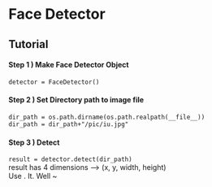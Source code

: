 # Face Detector
## Tutorial
#### Step 1 ) Make Face Detector Object
``detector = FaceDetector()``
#### Step 2 ) Set Directory path to image file
``dir_path = os.path.dirname(os.path.realpath(__file__))``<br>
``dir_path = dir_path+"/pic/iu.jpg"``
#### Step 3 ) Detect
``result = detector.detect(dir_path)``
<br>
result has 4 dimensions --> (x, y, width, height) <br>
Use . It. Well ~